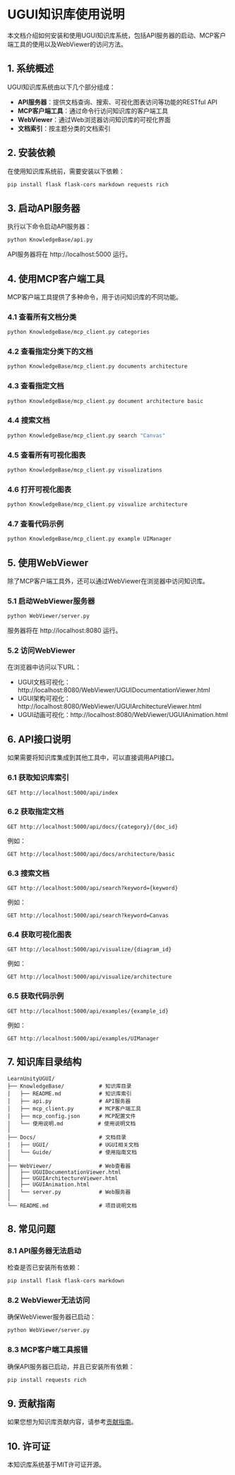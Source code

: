 # UGUI知识库使用说明

本文档介绍如何安装和使用UGUI知识库系统，包括API服务器的启动、MCP客户端工具的使用以及WebViewer的访问方法。

## 1. 系统概述

UGUI知识库系统由以下几个部分组成：

- **API服务器**：提供文档查询、搜索、可视化图表访问等功能的RESTful API
- **MCP客户端工具**：通过命令行访问知识库的客户端工具
- **WebViewer**：通过Web浏览器访问知识库的可视化界面
- **文档索引**：按主题分类的文档索引

## 2. 安装依赖

在使用知识库系统前，需要安装以下依赖：

```bash
pip install flask flask-cors markdown requests rich
```

## 3. 启动API服务器

执行以下命令启动API服务器：

```bash
python KnowledgeBase/api.py
```

API服务器将在 http://localhost:5000 运行。

## 4. 使用MCP客户端工具

MCP客户端工具提供了多种命令，用于访问知识库的不同功能。

### 4.1 查看所有文档分类

```bash
python KnowledgeBase/mcp_client.py categories
```

### 4.2 查看指定分类下的文档

```bash
python KnowledgeBase/mcp_client.py documents architecture
```

### 4.3 查看指定文档

```bash
python KnowledgeBase/mcp_client.py document architecture basic
```

### 4.4 搜索文档

```bash
python KnowledgeBase/mcp_client.py search "Canvas"
```

### 4.5 查看所有可视化图表

```bash
python KnowledgeBase/mcp_client.py visualizations
```

### 4.6 打开可视化图表

```bash
python KnowledgeBase/mcp_client.py visualize architecture
```

### 4.7 查看代码示例

```bash
python KnowledgeBase/mcp_client.py example UIManager
```

## 5. 使用WebViewer

除了MCP客户端工具外，还可以通过WebViewer在浏览器中访问知识库。

### 5.1 启动WebViewer服务器

```bash
python WebViewer/server.py
```

服务器将在 http://localhost:8080 运行。

### 5.2 访问WebViewer

在浏览器中访问以下URL：

- UGUI文档可视化：http://localhost:8080/WebViewer/UGUIDocumentationViewer.html
- UGUI架构可视化：http://localhost:8080/WebViewer/UGUIArchitectureViewer.html
- UGUI动画可视化：http://localhost:8080/WebViewer/UGUIAnimation.html

## 6. API接口说明

如果需要将知识库集成到其他工具中，可以直接调用API接口。

### 6.1 获取知识库索引

```
GET http://localhost:5000/api/index
```

### 6.2 获取指定文档

```
GET http://localhost:5000/api/docs/{category}/{doc_id}
```

例如：
```
GET http://localhost:5000/api/docs/architecture/basic
```

### 6.3 搜索文档

```
GET http://localhost:5000/api/search?keyword={keyword}
```

例如：
```
GET http://localhost:5000/api/search?keyword=Canvas
```

### 6.4 获取可视化图表

```
GET http://localhost:5000/api/visualize/{diagram_id}
```

例如：
```
GET http://localhost:5000/api/visualize/architecture
```

### 6.5 获取代码示例

```
GET http://localhost:5000/api/examples/{example_id}
```

例如：
```
GET http://localhost:5000/api/examples/UIManager
```

## 7. 知识库目录结构

```
LearnUnityUGUI/
├── KnowledgeBase/           # 知识库目录
│   ├── README.md            # 知识库索引
│   ├── api.py               # API服务器
│   ├── mcp_client.py        # MCP客户端工具
│   ├── mcp_config.json      # MCP配置文件
│   └── 使用说明.md           # 使用说明文档
│
├── Docs/                    # 文档目录
│   ├── UGUI/                # UGUI相关文档
│   └── Guide/               # 使用指南文档
│
├── WebViewer/               # Web查看器
│   ├── UGUIDocumentationViewer.html
│   ├── UGUIArchitectureViewer.html
│   ├── UGUIAnimation.html
│   └── server.py            # Web服务器
│
└── README.md                # 项目说明文档
```

## 8. 常见问题

### 8.1 API服务器无法启动

检查是否已安装所有依赖：
```bash
pip install flask flask-cors markdown
```

### 8.2 WebViewer无法访问

确保WebViewer服务器已启动：
```bash
python WebViewer/server.py
```

### 8.3 MCP客户端工具报错

确保API服务器已启动，并且已安装所有依赖：
```bash
pip install requests rich
```

## 9. 贡献指南

如果您想为知识库贡献内容，请参考[贡献指南](../README.md#贡献指南)。

## 10. 许可证

本知识库系统基于MIT许可证开源。